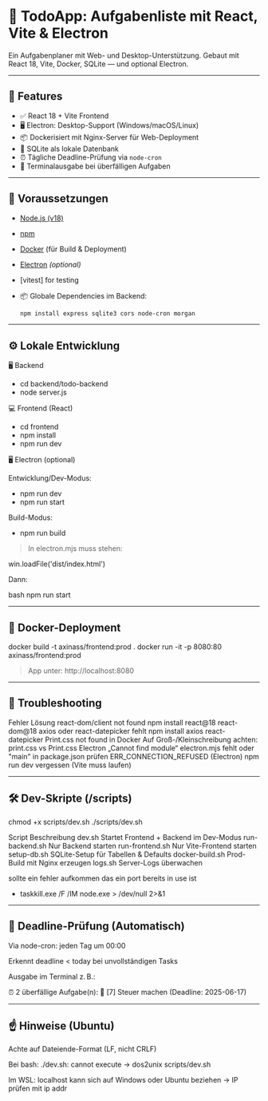 # 📝 TodoApp: Aufgabenliste mit React, Vite & Electron

Ein Aufgabenplaner mit Web- und Desktop-Unterstützung. Gebaut mit React 18, Vite, Docker, SQLite — und optional Electron.

---

## 🚀 Features

- ✅ React 18 + Vite Frontend
- 🖥️ Electron: Desktop-Support (Windows/macOS/Linux)
- 📦 Dockerisiert mit Nginx-Server für Web-Deployment
- 💾 SQLite als lokale Datenbank
- ⏰ Tägliche Deadline-Prüfung via `node-cron`
- 🧠 Terminalausgabe bei überfälligen Aufgaben

---

## 🔧 Voraussetzungen

- [Node.js (v18)](https://nodejs.org/)
- [npm](https://www.npmjs.com/)
- [Docker](https://www.docker.com/) (für Build & Deployment)
- [Electron](https://www.electronjs.org/) _(optional)_
- [vitest] for testing
- 📦 Globale Dependencies im Backend:

  ```bash
  npm install express sqlite3 cors node-cron morgan

---

## ⚙️ Lokale Entwicklung

🖥️ Backend

- cd backend/todo-backend
- node server.js

💻 Frontend (React)

- cd frontend
- npm install
- npm run dev

🖥️ Electron (optional)

Entwicklung/Dev-Modus:
- npm run dev         
- npm run start      

Build-Modus:
- npm run build       

> In electron.mjs muss stehen:

win.loadFile('dist/index.html')

Dann:

bash
npm run start

---

## 🐳 Docker-Deployment

docker build -t axinass/frontend:prod .
docker run -it -p 8080:80 axinass/frontend:prod
> App unter: http://localhost:8080

---

## 🧪 Troubleshooting
Fehler	                                            Lösung
react-dom/client not found	                        npm install react@18 react-dom@18
axios oder react-datepicker fehlt	                npm install axios react-datepicker
Print.css not found in Docker	                    Auf Groß-/Kleinschreibung achten: print.css vs Print.css
Electron „Cannot find module“	                    electron.mjs fehlt oder "main" in package.json prüfen
ERR_CONNECTION_REFUSED (Electron)	                npm run dev vergessen (Vite muss laufen)

---

## 🛠️ Dev-Skripte (/scripts)

chmod +x scripts/dev.sh
./scripts/dev.sh


Script	                Beschreibung
dev.sh	                Startet Frontend + Backend im Dev-Modus
run-backend.sh	        Nur Backend starten
run-frontend.sh	        Nur Vite-Frontend starten
setup-db.sh	            SQLite-Setup für Tabellen & Defaults
docker-build.sh	        Prod-Build mit Nginx erzeugen
logs.sh	                Server-Logs überwachen


sollte ein fehler aufkommen das ein port bereits in use ist
- taskkill.exe /F /IM node.exe > /dev/null 2>&1 
---

## 📅 Deadline-Prüfung (Automatisch)
Via node-cron: jeden Tag um 00:00

Erkennt deadline < today bei unvollständigen Tasks

Ausgabe im Terminal z. B.:

⏰ 2 überfällige Aufgabe(n):
🔴 [7] Steuer machen (Deadline: 2025-06-17)

---

## ☝️ Hinweise (Ubuntu)
Achte auf Dateiende-Format (LF, nicht CRLF)

Bei bash: ./dev.sh: cannot execute → dos2unix scripts/dev.sh

Im WSL: localhost kann sich auf Windows oder Ubuntu beziehen → IP prüfen mit ip addr